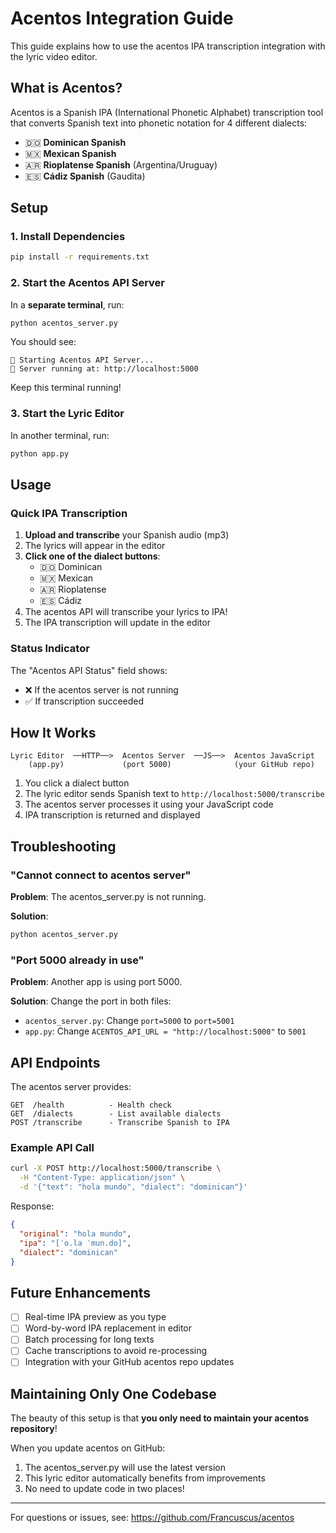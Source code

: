 # Acentos Integration Guide

This guide explains how to use the acentos IPA transcription integration with the lyric video editor.

## What is Acentos?

Acentos is a Spanish IPA (International Phonetic Alphabet) transcription tool that converts Spanish text into phonetic notation for 4 different dialects:

- 🇩🇴 **Dominican Spanish**
- 🇲🇽 **Mexican Spanish**
- 🇦🇷 **Rioplatense Spanish** (Argentina/Uruguay)
- 🇪🇸 **Cádiz Spanish** (Gaudita)

## Setup

### 1. Install Dependencies

```bash
pip install -r requirements.txt
```

### 2. Start the Acentos API Server

In a **separate terminal**, run:

```bash
python acentos_server.py
```

You should see:
```
🚀 Starting Acentos API Server...
📍 Server running at: http://localhost:5000
```

Keep this terminal running!

### 3. Start the Lyric Editor

In another terminal, run:

```bash
python app.py
```

## Usage

### Quick IPA Transcription

1. **Upload and transcribe** your Spanish audio (mp3)
2. The lyrics will appear in the editor
3. **Click one of the dialect buttons**:
   - 🇩🇴 Dominican
   - 🇲🇽 Mexican
   - 🇦🇷 Rioplatense
   - 🇪🇸 Cádiz
4. The acentos API will transcribe your lyrics to IPA!
5. The IPA transcription will update in the editor

### Status Indicator

The "Acentos API Status" field shows:
- ❌ If the acentos server is not running
- ✅ If transcription succeeded

## How It Works

```
Lyric Editor  ──HTTP──>  Acentos Server  ──JS──>  Acentos JavaScript
    (app.py)             (port 5000)              (your GitHub repo)
```

1. You click a dialect button
2. The lyric editor sends Spanish text to `http://localhost:5000/transcribe`
3. The acentos server processes it using your JavaScript code
4. IPA transcription is returned and displayed

## Troubleshooting

### "Cannot connect to acentos server"

**Problem**: The acentos_server.py is not running.

**Solution**:
```bash
python acentos_server.py
```

### "Port 5000 already in use"

**Problem**: Another app is using port 5000.

**Solution**: Change the port in both files:
- `acentos_server.py`: Change `port=5000` to `port=5001`
- `app.py`: Change `ACENTOS_API_URL = "http://localhost:5000"` to `5001`

## API Endpoints

The acentos server provides:

```
GET  /health          - Health check
GET  /dialects        - List available dialects
POST /transcribe      - Transcribe Spanish to IPA
```

### Example API Call

```bash
curl -X POST http://localhost:5000/transcribe \
  -H "Content-Type: application/json" \
  -d '{"text": "hola mundo", "dialect": "dominican"}'
```

Response:
```json
{
  "original": "hola mundo",
  "ipa": "[ˈo.la ˈmun.do]",
  "dialect": "dominican"
}
```

## Future Enhancements

- [ ] Real-time IPA preview as you type
- [ ] Word-by-word IPA replacement in editor
- [ ] Batch processing for long texts
- [ ] Cache transcriptions to avoid re-processing
- [ ] Integration with your GitHub acentos repo updates

## Maintaining Only One Codebase

The beauty of this setup is that **you only need to maintain your acentos repository**!

When you update acentos on GitHub:
1. The acentos_server.py will use the latest version
2. This lyric editor automatically benefits from improvements
3. No need to update code in two places!

---

For questions or issues, see: https://github.com/Francuscus/acentos
